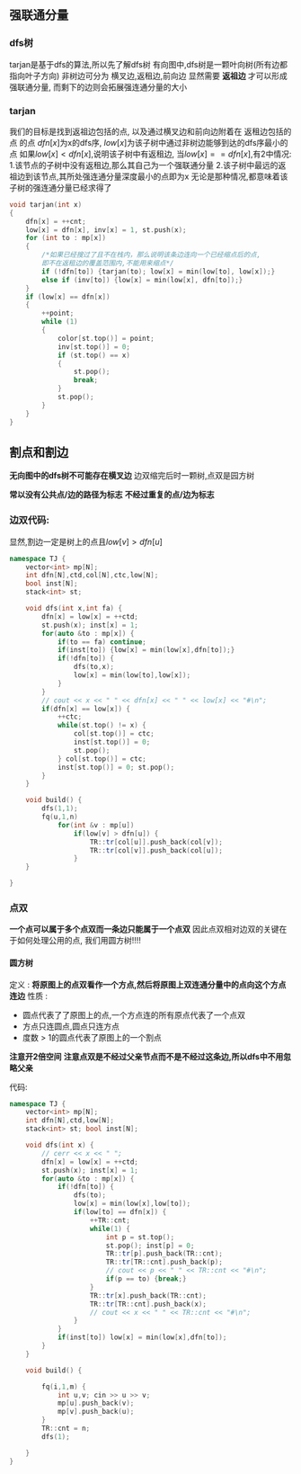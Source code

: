 ## 强联通分量
### dfs树
tarjan是基于dfs的算法,所以先了解dfs树
有向图中,dfs树是一颗叶向树(所有边都指向叶子方向)
非树边可分为 横叉边,返租边,前向边
显然需要 **返祖边** 才可以形成强联通分量,
而剩下的边则会拓展强连通分量的大小
### tarjan
我们的目标是找到返祖边包括的点,
以及通过横叉边和前向边附着在 返租边包括的点 的点
$dfn[x]$为x的dfs序,
$low[x]$为该子树中通过非树边能够到达的dfs序最小的点
如果$low[x] < dfn[x]$,说明该子树中有返租边,
当$low[x] == dfn[x]$,有2中情况:
1.该节点的子树中没有返租边,那么其自己为一个强联通分量
2.该子树中最远的返祖边到该节点,其所处强连通分量深度最小的点即为x
无论是那种情况,都意味着该子树的强连通分量已经求得了
```cpp
void tarjan(int x)
{
    dfn[x] = ++cnt;
    low[x] = dfn[x], inv[x] = 1, st.push(x);
    for (int to : mp[x])
    {
        /*如果已经搜过了且不在栈内，那么说明该条边连向一个已经缩点后的点,
        即不在返租边的覆盖范围内,不能用来缩点*/
        if (!dfn[to]) {tarjan(to); low[x] = min(low[to], low[x]);}
        else if (inv[to]) {low[x] = min(low[x], dfn[to]);}
    }
    if (low[x] == dfn[x])
    {
        ++point;
        while (1)
        {
            color[st.top()] = point;
            inv[st.top()] = 0;
            if (st.top() == x)
            {
                st.pop();
                break;
            }
            st.pop();
        }
    }
}
```

## 割点和割边
**无向图中的dfs树不可能存在横叉边**
边双缩完后时一颗树,点双是园方树

**常以没有公共点/边的路径为标志**
**不经过重复的点/边为标志**

### 边双代码:
显然,割边一定是树上的点且$low[v] > dfn[u]$
```cpp
namespace TJ {
    vector<int> mp[N];
    int dfn[N],ctd,col[N],ctc,low[N];
    bool inst[N];
    stack<int> st;

    void dfs(int x,int fa) {
        dfn[x] = low[x] = ++ctd;
        st.push(x); inst[x] = 1;
        for(auto &to : mp[x]) {
            if(to == fa) continue;
            if(inst[to]) {low[x] = min(low[x],dfn[to]);}
            if(!dfn[to]) {
                dfs(to,x);
                low[x] = min(low[to],low[x]);
            }
        }
        // cout << x << " " << dfn[x] << " " << low[x] << "#\n";
        if(dfn[x] == low[x]) {
            ++ctc;
            while(st.top() != x) {
                col[st.top()] = ctc;
                inst[st.top()] = 0;
                st.pop();
            } col[st.top()] = ctc; 
            inst[st.top()] = 0; st.pop();
        }
    }

    void build() {
        dfs(1,1);
        fq(u,1,n)
            for(int &v : mp[u]) 
                if(low[v] > dfn[u]) {
                    TR::tr[col[u]].push_back(col[v]);
                    TR::tr[col[v]].push_back(col[u]);
                }
    }

}
```

### 点双
**一个点可以属于多个点双而一条边只能属于一个点双**
因此点双相对边双的关键在于如何处理公用的点,
我们用圆方树!!!!

#### 圆方树
定义 :
**将原图上的点双看作一个方点,然后将原图上双连通分量中的点向这个方点连边**
性质 :
- 圆点代表了了原图上的点,一个方点连的所有原点代表了一个点双
- 方点只连圆点,圆点只连方点
- 度数 > 1的圆点代表了原图上的一个割点


**注意开2倍空间**
**注意点双是不经过父亲节点而不是不经过这条边,所以dfs中不用忽略父亲**

代码:
```cpp
namespace TJ {
    vector<int> mp[N];
    int dfn[N],ctd,low[N];
    stack<int> st; bool inst[N];

    void dfs(int x) {
        // cerr << x << " ";
        dfn[x] = low[x] = ++ctd;
        st.push(x); inst[x] = 1;
        for(auto &to : mp[x]) {
            if(!dfn[to]) {
                dfs(to);
                low[x] = min(low[x],low[to]);
                if(low[to] == dfn[x]) {
                    ++TR::cnt;
                    while(1) {
                        int p = st.top();
                        st.pop(); inst[p] = 0;
                        TR::tr[p].push_back(TR::cnt);
                        TR::tr[TR::cnt].push_back(p);
                        // cout << p << " " << TR::cnt << "#\n";
                        if(p == to) {break;}
                    }
                    TR::tr[x].push_back(TR::cnt);
                    TR::tr[TR::cnt].push_back(x);
                    // cout << x << " " << TR::cnt << "#\n";
                }
            }
            if(inst[to]) low[x] = min(low[x],dfn[to]);
        }
    }

    void build() {

        fq(i,1,m) {
            int u,v; cin >> u >> v;
            mp[u].push_back(v);
            mp[v].push_back(u);
        }
        TR::cnt = n;
        dfs(1);

    }
}
```